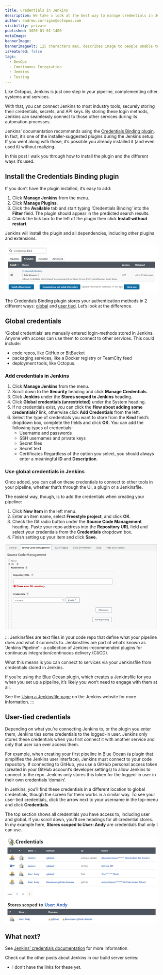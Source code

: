 ```yaml
---
title: Credentials in Jenkins
description: We take a look at the best way to manage credentials in Jenkins with the Credentials Binding plugin.
author: andrew.corrigan@octopus.com
visibility: private
published: 3020-01-01-1400
metaImage: 
bannerImage: 
bannerImageAlt: 125 characters max, describes image to people unable to see it.
isFeatured: false
tags:
  - DevOps
  - Continuous Integration
  - Jenkins
  - Testing
---
```


Like Octopus, Jenkins is just one step in your pipeline, complementing other systems and services.

With that, you can connect Jenkins to most industry tools, securely storing their credentials, secrets, and API keys. By storing these login methods, Jenkins can seamlessly connect to those other services during its automation processes.

Jenkins’ documentation recommends using the [Credentials Binding plugin](https://plugins.jenkins.io/credentials-binding/). In fact, it’s one of the installer-suggested plugins during the Jenkins setup. If you went along with those, it’s possible you already installed it (and even used it) without realizing.

In this post I walk you through how to install the plugin and the different ways it’s used.

## Install the Credentials Binding plugin

If you don’t have the plugin installed, it’s easy to add:

1. Click **Manage Jenkins** from the menu.
1. Click **Manage Plugins**.
1. Click the **Available** tab and start typing ‘Credentials Binding’ into the **Filter** field. The plugin should appear in the predicted search results.
1. Check the tick box to the left of the plugin then click **Install without restart**.

Jenkins will install the plugin and all dependencies, including other plugins and extensions.

![The Manage Plugin screen with the 'Credentials Binding plugin' found in the store and ready to install](install-credentials-binding-plugin.png)

The Credentials Binding plugin stores your authentication methods in 2 different ways: [global](#global-credentials) and [user tied](#user-tied-Credentials). Let’s look at the difference.

## Global credentials

‘Global credentials’ are manually entered login-methods stored in Jenkins. Anyone with access can use them to connect to other services. This could include:

-	code repos, like GitHub or BitBucket
-	packaging services, like a Docker registry or TeamCity feed
-	deployment tools, like Octopus.

### Add credentials in Jenkins

1. Click **Manage Jenkins** from the menu.
1. Scroll down to the **Security** heading and click **Manage Credentials**.
1. Click **Jenkins** under the **Stores scoped to Jenkins** heading.
1. Click **Global credentials (unrestricted)** under the System heading.
1. If no credentials exist, you can click the **How about adding some credentials?** link, otherwise click **Add Credentials** from the left.
1. Select the type of credentials you want to store from the **Kind** field’s dropdown box, complete the fields and click **OK**. You can add the following types of credentials:
   - Username and passwords
   - SSH usernames and private keys
   - Secret files
   - Secret text
   - Certificates
Regardless of the option you select, you should always enter a meaningful **ID** and **Description**.

### Use global credentials in Jenkins

Once added, you can call on these credentials to connect to other tools in your pipeline, whether that’s through the UI, a plugin or a Jenkinsfile.

The easiest way, though, is to add the credentials when creating your pipeline:

1. Click **New Item** in the left menu.
1. Enter an item name, select **Freestyle project**, and click **OK**.
1. Check the Git radio button under the **Source Code Management** heading. Paste your repo address into the **Repository URL** field and select your credentials from the **Credentials** dropdown box.
1. Finish setting up your item and click **Save**.

![The Jenkins freelstyle project setup screen showing an example of where you can select global credentials](freestyle-project-setup.png)

:::
Jenkinsfiles are text files in your code repo that define what your pipeline does and what it connects to. Jenkinsfiles are part of what’s known as ‘Jenkins Pipeline’ - a collection of Jenkins-recommended plugins for continuous integration/continuous delivery (CI/CD).

What this means is you can connect to services via your Jenkinsfile from credentials stored in Jenkins.

If you’re using the Blue Ocean plugin, which creates a Jenkinsfile for you when you set up a pipeline, it’s likely you won’t need to engage with them at all.

See the [Using a Jenkinsfile page](https://www.jenkins.io/doc/book/pipeline/jenkinsfile/) on the Jenkins website for more information.
:::

## User-tied credentials

Depending on what you’re connecting Jenkins to, or the plugin you enter them, Jenkins ties some credentials to the logged-in user. Jenkins only stores these credentials when you first connect it with another service and only that user can ever access them.

For example, when creating your first pipeline in [Blue Ocean](https://plugins.jenkins.io/blueocean/) (a plugin that simplifies the Jenkins user interface), Jenkins must connect to your code repository. If connecting to GitHub, you use a GitHub personal access token (created in your GitHub account’s developer settings) to allow Jenkins to connect to the repo. Jenkins only stores this token for the logged-in user in their own credentials ‘domain’.

In Jenkins, you’ll find these credentials in a different location to global credentials, though the screen for them works in a similar way. To see your user-tied credentials, click the arrow next to your username in the top-menu and click **Credentials**.

The top section shows all credentials you have access to, including user and global. If you scroll down, you’ll see headings for all credential stores. In my example here, **Stores scoped to User: Andy** are credentials that only I can use.

![An example of user-tied credentials in Jenkins](user-tied-credentials.png)

## What next?

See [Jenkins’ credentials documentation](https://www.jenkins.io/doc/book/using/using-credentials/) for more information.

Check out the other posts about Jenkins in our build server series:
- I don't have the links for these yet.
